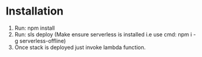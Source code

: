 # Installation

1. Run:  npm install
2. Run: sls deploy (Make ensure serverless is installed i.e use cmd: npm i -g serverless-offline)
3. Once stack is deployed just invoke lambda function.